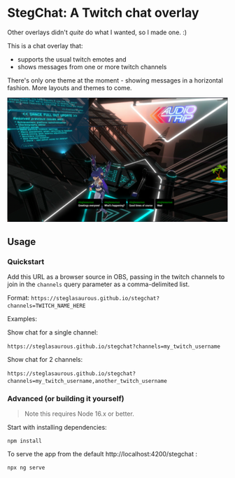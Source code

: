 # StegChat: A Twitch chat overlay

Other overlays didn't _quite_ do what I wanted, so I made one. :)  

This is a chat overlay that:

- supports the usual twitch emotes and
- shows messages from one or more twitch channels

There's only one theme at the moment - showing messages in a horizontal fashion.  More layouts and themes to come.

![image](docs/images/example.png)

## Usage

### Quickstart

Add this URL as a browser source in OBS, passing in the twitch channels to join in the `channels` query parameter as a comma-delimited list. 

Format: `https://steglasaurous.github.io/stegchat?channels=TWITCH_NAME_HERE`

Examples:

Show chat for a single channel:

`https://steglasaurous.github.io/stegchat?channels=my_twitch_username`

Show chat for 2 channels:

`https://steglasaurous.github.io/stegchat?channels=my_twitch_username,another_twitch_username`

### Advanced (or building it yourself)

> Note this requires Node 16.x or better.

Start with installing dependencies:

```
npm install
```

To serve the app from the default http://localhost:4200/stegchat :

```
npx ng serve
```


